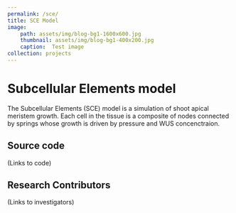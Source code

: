 ```yaml
---
permalink: /sce/
title: SCE Model
image: 
    path: assets/img/blog-bg1-1600x600.jpg
    thumbnail: assets/img/blog-bg1-400x200.jpg 
    caption:  Test image
collection: projects
---
```


# Subcellular Elements model
The Subcellular Elements (SCE) model is a simulation of shoot apical meristem growth.  Each cell in the tissue is a composite of nodes connected by springs whose growth is driven by pressure and WUS concenctraion.

## Source code
(Links to code)

## Research Contributors

(Links to investigators)
